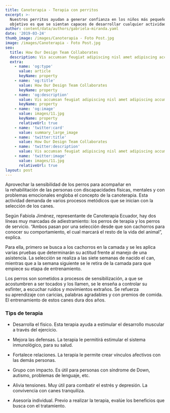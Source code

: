 ```yaml
---
title: Canoterapia - Terapia con perritos
excerpt: >-
  Nuestros perritos ayudan a generar confianza en los niños más pequeños, el
  objetivo es que se sientan capaces de desarrollar cualquier actividad.
author: content/data/authors/gabriela-miranda.yaml
date: '2019-03-24'
thumb_image: /images/Canoterapia - Foto Post.jpg
image: /images/Canoterapia - Foto Post.jpg
seo:
  title: How Our Design Team Collaborates
  description: Vis accumsan feugiat adipiscing nisl amet adipiscing accumsan.
  extra:
    - name: 'og:type'
      value: article
      keyName: property
    - name: 'og:title'
      value: How Our Design Team Collaborates
      keyName: property
    - name: 'og:description'
      value: Vis accumsan feugiat adipiscing nisl amet adipiscing accumsan.
      keyName: property
    - name: 'og:image'
      value: images/11.jpg
      keyName: property
      relativeUrl: true
    - name: 'twitter:card'
      value: summary_large_image
    - name: 'twitter:title'
      value: How Our Design Team Collaborates
    - name: 'twitter:description'
      value: Vis accumsan feugiat adipiscing nisl amet adipiscing accumsan.
    - name: 'twitter:image'
      value: images/11.jpg
      relativeUrl: true
layout: post
---
```

Aprovechar la sensibilidad de los perros para acompañar en la rehabilitación de las personas con discapacidades físicas, mentales y con problemas emocionales engloba el concepto de la canoterapia. Esta actividad demanda de varios procesos metódicos que se inician con la selección de los canes.

Según Fabiola Jiménez, representante de Canoterapia Ecuador, hay dos líneas muy marcadas de adiestramiento: los perros de terapia y los perros de servicio. “Ambos pasan por una selección desde que son cachorros para conocer su comportamiento, el cual marcará el resto de la vida del animal”, explica.

Para ella, primero se busca a los cachorros en la camada y se les aplica varias pruebas que determinarán su actitud frente al manejo de una asistencia. La selección se realiza a las siete semanas de nacido el can, mientras que a la semana siguiente se le retira de la camada para que empiece su etapa de entrenamiento.

Los perros son sometidos a procesos de sensibilización, a que se acostumbren a ser tocados y los llamen, se le enseña a controlar su esfínter, a escuchar ruidos y movimientos extraños. Se refuerza su aprendizaje con caricias, palabras agradables y con premios de comida. El entrenamiento de estos canes dura dos años.

### Tips de terapia

*   Desarrolla el físico. Esta terapia ayuda a estimular el desarrollo muscular a través del ejercicio.

*   Mejora las defensas. La terapia le permitirá estimular el sistema inmunológico, para su salud.

*   Fortalece relaciones. La terapia le permite crear vínculos afectivos con las
    demás personas.

*   Grupo con impacto. Es útil para personas con síndrome de Down, autismo, problemas de lenguaje, etc.

*   Alivia tensiones. Muy útil para combatir el estrés y depresión. La convivencia con canes tranquiliza.

*   Asesoría individual. Previo a realizar la terapia, evalúe los beneficios que busca con el tratamiento.
